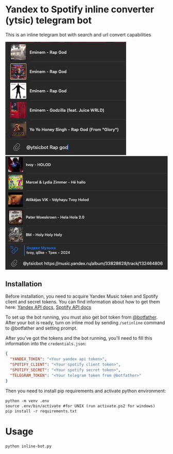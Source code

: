 # Yandex to Spotify inline converter (ytsic) telegram bot

This is an inline telegram bot with search and url convert capabilities

![preview](img.png) ![preview](img_1.png)

## Installation
Before installation, you need to acquire Yandex Music token and Spotify 
client and secret tokens. You can find information about how to get them here: 
[Yandex API docs](https://yandex-music.readthedocs.io/en/main/token.html),
[Spotify API docs](https://developer.spotify.com/documentation/web-api/tutorials/getting-started)

To set up the bot running, you must also get bot token from [@botfather](t.me/botfather).
After your bot is ready, turn on inline mod by sending `/setinline` command to @botfather and 
setting prompt.

After you've got the tokens and the bot running, you'll need to fill this information into the `credentials.json`:
```json
{
  "YANDEX_TOKEN": "<Your yandex api token>",
  "SPOTIFY_CLIENT": "<Your spotify client token>",
  "SPOTIFY_SECRET": "<Your spotify secret token>",
  "TELEGRAM_TOKEN": "<Your telegram token from @botfather>"
}
```

Then you need to install pip requirements and activate python environment:

```shell
python -m venv .env
source .env/bin/activate #for UNIX (run activate.ps2 for windows)
pip install -r requirements.txt
```

# Usage
`python inline-bot.py`

